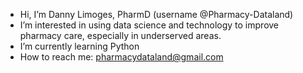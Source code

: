 - Hi, I’m Danny Limoges, PharmD (username @Pharmacy-Dataland)
- I’m interested in using data science and technology to improve pharmacy care, especially in underserved areas.
- I’m currently learning Python
- How to reach me: pharmacydataland@gmail.com

<!---
Pharmacy-Dataland/Pharmacy-Dataland is a ✨ special ✨ repository because its `README.md` (this file) appears on your GitHub profile.
You can click the Preview link to take a look at your changes.
--->
